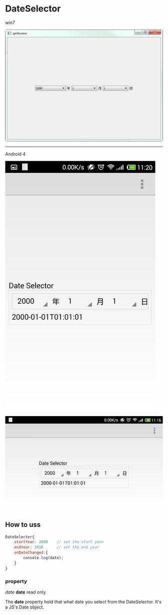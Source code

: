 # DateSelector

win7

![](images/win7.png)

---

Android 4

![](images/android.png)

![](images/android-landspace.png)

## How to uss

```qml
DateSelector{
    startYear: 2000    // set the start year
    endYear: 2016      // set the end year
    onDateChanged:{
        console.log(date);
    }
}
```

### property 

*date* **date** read only

The **date** property hold that what date you select from the DateSelector. It's a JS's Date object.
